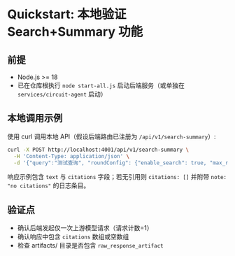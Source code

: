 # Quickstart: 本地验证 Search+Summary 功能

## 前提

- Node.js >= 18
- 已在仓库根执行 `node start-all.js` 启动后端服务（或单独在 `services/circuit-agent` 启动）

## 本地调用示例

使用 curl 调用本地 API（假设后端路由已注册为 `/api/v1/search-summary`）:

```bash
curl -X POST http://localhost:4001/api/v1/search-summary \
  -H 'Content-Type: application/json' \
  -d '{"query":"测试查询", "roundConfig": {"enable_search": true, "max_results": 3}}'
```

响应示例包含 `text` 与 `citations` 字段；若无引用则 `citations: []` 并附带 `note: "no citations"` 的日志条目。

## 验证点

- 确认后端发起仅一次上游模型请求（请求计数=1）
- 确认响应中包含 `citations` 数组或空数组
- 检查 artifacts/ 目录是否包含 `raw_response_artifact`


